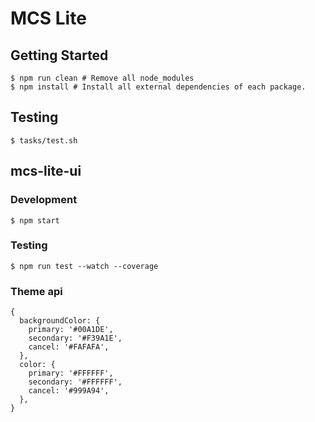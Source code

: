 # MCS Lite

## Getting Started

```
$ npm run clean # Remove all node_modules
$ npm install # Install all external dependencies of each package.
```

## Testing

```
$ tasks/test.sh
```

## mcs-lite-ui

### Development

```
$ npm start
```

### Testing

```
$ npm run test --watch --coverage
```

### Theme api

```
{
  backgroundColor: {
    primary: '#00A1DE',
    secondary: '#F39A1E',
    cancel: '#FAFAFA',
  },
  color: {
    primary: '#FFFFFF',
    secondary: '#FFFFFF',
    cancel: '#999A94',
  },
}
```

